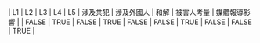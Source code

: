 | L1 | L2 | L3 | L4 | L5 | 涉及共犯 | 涉及外國人 | 和解 | 被害人考量 | 媒體報導影響 |
| FALSE | TRUE | FALSE | TRUE | FALSE | FALSE | TRUE | FALSE | FALSE | TRUE |
